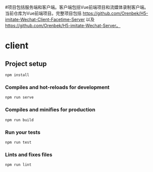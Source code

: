 #项目包括服务端和客户端。客户端包括Vue前端项目和流媒体录制客户端。<br>当前仓库为Vue前端项目。完整项目包括 https://github.com/Orenbek/H5-imitate-Wechat-Client-Facetime-Server 以及 https://github.com/Orenbek/H5-imitate-Wechat-Server。
# client

## Project setup
```
npm install
```

### Compiles and hot-reloads for development
```
npm run serve
```

### Compiles and minifies for production
```
npm run build
```

### Run your tests
```
npm run test
```

### Lints and fixes files
```
npm run lint
```
